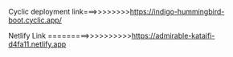 Cyclic deployment link===>>>>>>>>https://indigo-hummingbird-boot.cyclic.app/


Netlify Link =========>>>>>>>>>>https://admirable-kataifi-d4fa11.netlify.app
                               
